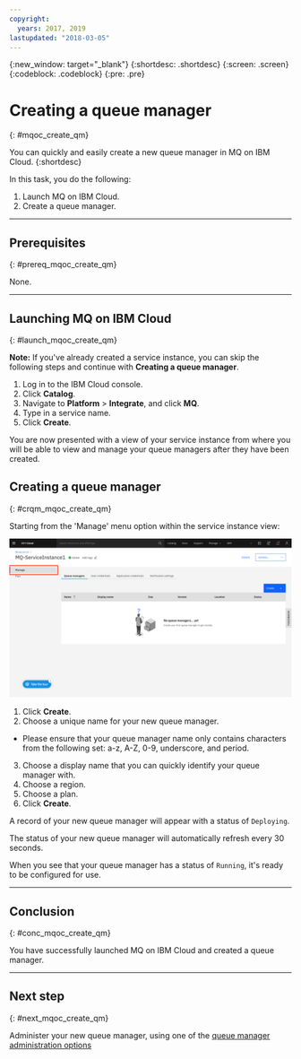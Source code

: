 ```yaml
---
copyright:
  years: 2017, 2019
lastupdated: "2018-03-05"
---
```


{:new_window: target="_blank"}
{:shortdesc: .shortdesc}
{:screen: .screen}
{:codeblock: .codeblock}
{:pre: .pre}

# Creating a queue manager
{: #mqoc_create_qm}

You can quickly and easily create a new queue manager in MQ on IBM Cloud.
{:shortdesc}

In this task, you do the following:
1. Launch MQ on IBM Cloud.
2. Create a queue manager.

---

## Prerequisites
{: #prereq_mqoc_create_qm}

None.

---

## Launching MQ on IBM Cloud
{: #launch_mqoc_create_qm}

**Note:** If you've already created a service instance, you can skip the following steps and continue with **Creating a queue manager**.

1. Log in to the IBM Cloud console.
2. Click **Catalog**.
3. Navigate to **Platform** > **Integrate**, and click **MQ**.
4. Type in a service name.
5. Click **Create**.

You are now presented with a view of your service instance from where you will be able to view and manage your queue managers after they have been created.

## Creating a queue manager
{: #crqm_mqoc_create_qm}

Starting from the 'Manage' menu option within the service instance view:

 ![Image showing the location of the Manage menu option](./images/mqoc_create_qm_manage_tab.png)

1. Click **Create**.
2. Choose a unique name for your new queue manager.
 * Please ensure that your queue manager name only contains characters from the following set: a-z, A-Z, 0-9, underscore, and period.
3. Choose a display name that you can quickly identify your queue manager with.
4. Choose a region.
5. Choose a plan.
6. Click **Create**.

A record of your new queue manager will appear with a status of `Deploying`.

The status of your new queue manager will automatically refresh every 30 seconds.

When you see that your queue manager has a status of `Running`, it's ready to be configured for use.

---

## Conclusion
{: #conc_mqoc_create_qm}

You have successfully launched MQ on IBM Cloud and created a queue manager.

---

## Next step
{: #next_mqoc_create_qm}

Administer your new queue manager, using one of the [queue manager administration options](/docs/services/mqcloud?topic=mqcloud-mqoc_admin_qm)
